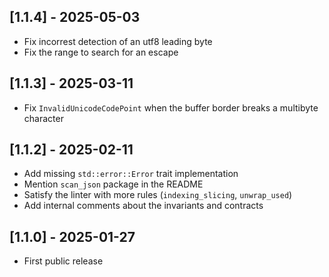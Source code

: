 ## [1.1.4] - 2025-05-03

- Fix incorrest detection of an utf8 leading byte
- Fix the range to search for an escape


## [1.1.3] - 2025-03-11

- Fix `InvalidUnicodeCodePoint` when the buffer border breaks a multibyte character


## [1.1.2] - 2025-02-11

- Add missing `std::error::Error` trait implementation
- Mention `scan_json` package in the README
- Satisfy the linter with more rules (`indexing_slicing`, `unwrap_used`)
- Add internal comments about the invariants and contracts


## [1.1.0] - 2025-01-27

- First public release
